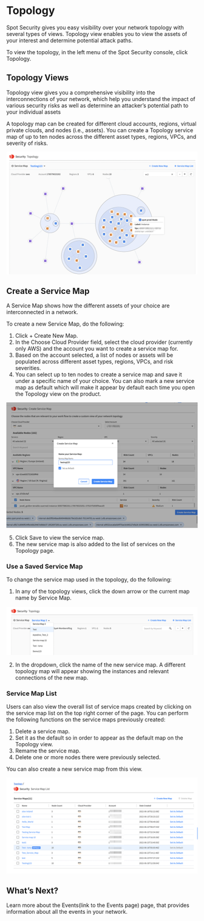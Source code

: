 <meta name="robots" content="noindex">

# Topology

Spot Security gives you easy visibility over your network topology with several types of views. Topology view enables you to view the assets of your interest and determine potential attack paths.

To view the topology, in the left menu of the Spot Security console, click Topology.

## Topology Views

Topology view gives you a comprehensive visibility into the interconnections of your network, which help you understand the impact of various security risks as well as determine an attacker’s potential path to your individual assets

A topology map can be created for different cloud accounts, regions, virtual private clouds, and nodes (i.e., assets). You can create a Topology service map of up to ten nodes across the different asset types, regions, VPCs, and severity of risks.

<img src="/spot-security/_media/topology-a.png" />

## Create a Service Map

A Service Map shows how the different assets of your choice are interconnected in a network.

To create a new Service Map, do the following:
1. Click + Create New Map.
2. In the Choose Cloud Provider field, select the cloud provider (currently only AWS) and the account you want to create a service map for.
3. Based on the account selected, a list of nodes or assets will be populated across different asset types, regions, VPCs, and risk severities.
4. You can select up to ten nodes to create a service map and save it under a specific name of your choice. You can also mark a new service map as default which will make it appear by default each time you open the Topology view on the product.

<img src="/spot-security/_media/topology-b.png" />

5. Click Save to view the service map.
6. The new service map is also added to the list of services on the Topology page.

### Use a Saved Service Map

To change the service map used in the topology, do the following:
1. In any of the topology views, click the down arrow or the current map name by Service Map.

<img src="/spot-security/_media/topology-c.png" />

2. In the dropdown, click the name of the new service map. A different topology map will appear showing the instances and relevant connections of the new map.

### Service Map List

Users can also view the overall list of service maps created by clicking on the service map list on the top right corner of the page. You can perform the following functions on the service maps previously created:
1. Delete a service map.
2. Set it as the default so in order to appear as the default map on the Topology view.
3. Remame the service map.
4. Delete one or more nodes there were previously selected.

You can also create a new service map from this view.

<img src="/spot-security/_media/topology-d.png" />

## What’s Next?
Learn more about the Events(link to the Events page) page, that provides information about all the events in your network.
